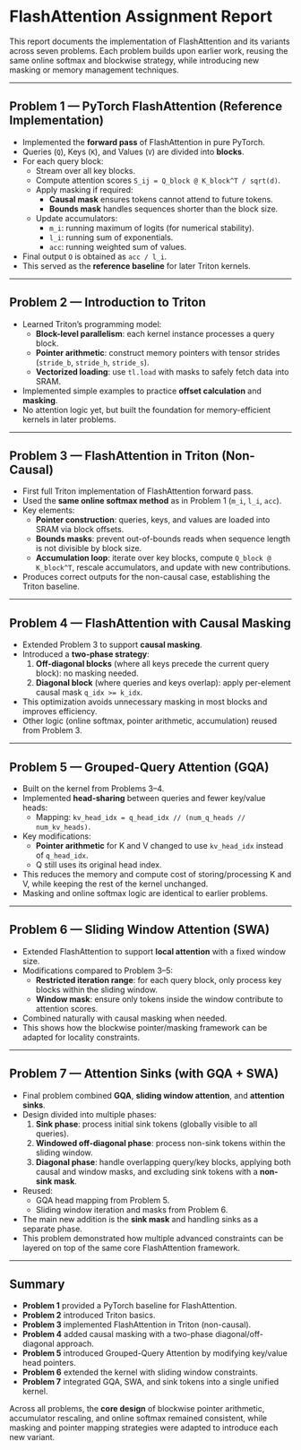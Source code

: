 # FlashAttention Assignment Report

This report documents the implementation of FlashAttention and its variants across seven problems. Each problem builds upon earlier work, reusing the same online softmax and blockwise strategy, while introducing new masking or memory management techniques.

---

## Problem 1 — PyTorch FlashAttention (Reference Implementation)

- Implemented the **forward pass** of FlashAttention in pure PyTorch.  
- Queries (`Q`), Keys (`K`), and Values (`V`) are divided into **blocks**.  
- For each query block:
  - Stream over all key blocks.  
  - Compute attention scores `S_ij = Q_block @ K_block^T / sqrt(d)`.  
  - Apply masking if required:  
    - **Causal mask** ensures tokens cannot attend to future tokens.  
    - **Bounds mask** handles sequences shorter than the block size.  
  - Update accumulators:
    - `m_i`: running maximum of logits (for numerical stability).  
    - `l_i`: running sum of exponentials.  
    - `acc`: running weighted sum of values.  
- Final output `O` is obtained as `acc / l_i`.  
- This served as the **reference baseline** for later Triton kernels.

---

## Problem 2 — Introduction to Triton

- Learned Triton’s programming model:  
  - **Block-level parallelism**: each kernel instance processes a query block.  
  - **Pointer arithmetic**: construct memory pointers with tensor strides (`stride_b`, `stride_h`, `stride_s`).  
  - **Vectorized loading**: use `tl.load` with masks to safely fetch data into SRAM.  
- Implemented simple examples to practice **offset calculation** and **masking**.  
- No attention logic yet, but built the foundation for memory-efficient kernels in later problems.

---

## Problem 3 — FlashAttention in Triton (Non-Causal)

- First full Triton implementation of FlashAttention forward pass.  
- Used the **same online softmax method** as in Problem 1 (`m_i`, `l_i`, `acc`).  
- Key elements:
  - **Pointer construction**: queries, keys, and values are loaded into SRAM via block offsets.  
  - **Bounds masks**: prevent out-of-bounds reads when sequence length is not divisible by block size.  
  - **Accumulation loop**: iterate over key blocks, compute `Q_block @ K_block^T`, rescale accumulators, and update with new contributions.  
- Produces correct outputs for the non-causal case, establishing the Triton baseline.

---

## Problem 4 — FlashAttention with Causal Masking

- Extended Problem 3 to support **causal masking**.  
- Introduced a **two-phase strategy**:
  1. **Off-diagonal blocks** (where all keys precede the current query block): no masking needed.  
  2. **Diagonal block** (where queries and keys overlap): apply per-element causal mask `q_idx >= k_idx`.  
- This optimization avoids unnecessary masking in most blocks and improves efficiency.  
- Other logic (online softmax, pointer arithmetic, accumulation) reused from Problem 3.

---

## Problem 5 — Grouped-Query Attention (GQA)

- Built on the kernel from Problems 3–4.  
- Implemented **head-sharing** between queries and fewer key/value heads:  
  - Mapping: `kv_head_idx = q_head_idx // (num_q_heads // num_kv_heads)`.  
- Key modifications:
  - **Pointer arithmetic** for K and V changed to use `kv_head_idx` instead of `q_head_idx`.  
  - Q still uses its original head index.  
- This reduces the memory and compute cost of storing/processing K and V, while keeping the rest of the kernel unchanged.  
- Masking and online softmax logic are identical to earlier problems.

---

## Problem 6 — Sliding Window Attention (SWA)

- Extended FlashAttention to support **local attention** with a fixed window size.  
- Modifications compared to Problem 3–5:
  - **Restricted iteration range**: for each query block, only process key blocks within the sliding window.  
  - **Window mask**: ensure only tokens inside the window contribute to attention scores.  
- Combined naturally with causal masking when needed.  
- This shows how the blockwise pointer/masking framework can be adapted for locality constraints.

---

## Problem 7 — Attention Sinks (with GQA + SWA)

- Final problem combined **GQA**, **sliding window attention**, and **attention sinks**.  
- Design divided into multiple phases:
  1. **Sink phase**: process initial sink tokens (globally visible to all queries).  
  2. **Windowed off-diagonal phase**: process non-sink tokens within the sliding window.  
  3. **Diagonal phase**: handle overlapping query/key blocks, applying both causal and window masks, and excluding sink tokens with a **non-sink mask**.  
- Reused:
  - GQA head mapping from Problem 5.  
  - Sliding window iteration and masks from Problem 6.  
- The main new addition is the **sink mask** and handling sinks as a separate phase.  
- This problem demonstrated how multiple advanced constraints can be layered on top of the same core FlashAttention framework.

---

## Summary

- **Problem 1** provided a PyTorch baseline for FlashAttention.  
- **Problem 2** introduced Triton basics.  
- **Problem 3** implemented FlashAttention in Triton (non-causal).  
- **Problem 4** added causal masking with a two-phase diagonal/off-diagonal approach.  
- **Problem 5** introduced Grouped-Query Attention by modifying key/value head pointers.  
- **Problem 6** extended the kernel with sliding window constraints.  
- **Problem 7** integrated GQA, SWA, and sink tokens into a single unified kernel.  

Across all problems, the **core design** of blockwise pointer arithmetic, accumulator rescaling, and online softmax remained consistent, while masking and pointer mapping strategies were adapted to introduce each new variant.
